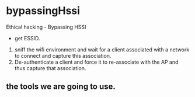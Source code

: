 # bypassingHssi
Ethical hacking - Bypassing HSSI

* get ESSID.
1. sniff the wifi environment and wait for a client associated with a network to connect and capture this association.
2. De-authenticate a client and force it to re-associate with the AP and thus capture that association.

## the tools we are going to use.